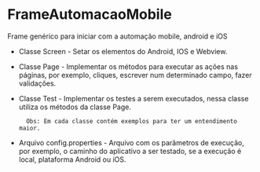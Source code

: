 # FrameAutomacaoMobile
Frame genérico para iniciar com a automação mobile, android e iOS


 - Classe Screen - Setar os elementos do Android, IOS e Webview.

- Classe Page - Implementar os métodos para executar as ações nas páginas, por exemplo, cliques, escrever num determinado campo, fazer validações.

- Classe Test - Implementar os testes a serem executados, nessa classe utiliza os métodos da classe Page.

        Obs: Em cada classe contém exemplos para ter um entendimento maior.

- Arquivo config.properties - Arquivo com os parâmetros de execução, por exemplo, o caminho do aplicativo a ser testado, se a execução é local, plataforma Android ou iOS.
